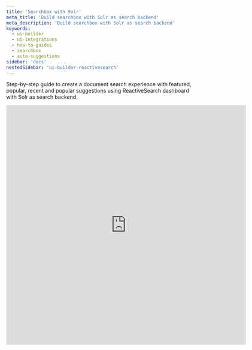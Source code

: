 ```yaml
---
title: 'Searchbox with Solr'
meta_title: 'Build searchbox with Solr as search backend'
meta_description: 'Build searchbox with Solr as search backend'
keywords:
  - ui-builder
  - ui-integrations
  - how-to-guides
  - searchbox
  - auto-suggestions
sidebar: 'docs'
nestedSidebar: 'ui-builder-reactivesearch'
---
```


Step-by-step guide to create a document search experience with featured, popular, recent and popular suggestions using ReactiveSearch dashboard with Solr as search backend.

<iframe src="https://scribehow.com/embed/SearchBoxSolr_as_search_backend_workflow__crD_YXeKQuK-uXEnRW6oYQ" width="640" height="640" allowfullscreen frameborder="0"></iframe>